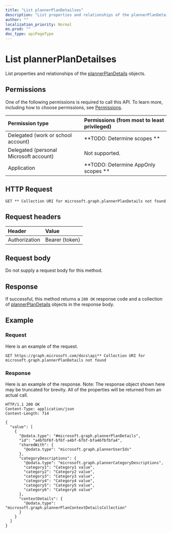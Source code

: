 ```yaml
---
title: "List plannerPlanDetailses"
description: "List properties and relationships of the plannerPlanDetails objects."
author: ""
localization_priority: Normal
ms.prod: ""
doc_type: apiPageType
---
```


# List plannerPlanDetailses

List properties and relationships of the [plannerPlanDetails](../resources/plannerplandetails.md) objects.

## Permissions
One of the following permissions is required to call this API. To learn more, including how to choose permissions, see [Permissions](/concepts/permissions-reference.md).

|Permission type|Permissions (from most to least privileged)|
|:---|:---|
|Delegated (work or school account)|**TODO: Determine scopes **|
|Delegated (personal Microsoft account)|Not supported.|
|Application|**TODO: Determine AppOnly scopes **|

## HTTP Request
<!-- {
  "blockType": "ignored"
}
-->
``` http
GET ** Collection URI for microsoft.graph.plannerPlanDetails not found
```

## Request headers
|Header|Value|
|:---|:---|
|Authorization|Bearer {token}|

## Request body
Do not supply a request body for this method.

## Response
If successful, this method returns a `200 OK` response code and a collection of [plannerPlanDetails](../resources/plannerplandetails.md) objects in the response body.

## Example

### Request
Here is an example of the request.
<!-- {
  "blockType": "request",
  "name": "get_plannerplandetails"
}
-->
``` http
GET https://graph.microsoft.com/docs\api** Collection URI for microsoft.graph.plannerPlanDetails not found
```

### Response
Here is an example of the response. Note: The response object shown here may be truncated for brevity. All of the properties will be returned from an actual call.
<!-- {
  "blockType": "response",
  "truncated": true,
  "@odata.type": "collection(microsoft.graph.plannerplandetails)"
}
-->
``` http
HTTP/1.1 200 OK
Content-Type: application/json
Content-Length: 714

{
  "value": [
    {
      "@odata.type": "#microsoft.graph.plannerPlanDetails",
      "id": "a4bfbf6f-bf6f-a4bf-6fbf-bfa46fbfbfa4",
      "sharedWith": {
        "@odata.type": "microsoft.graph.plannerUserIds"
      },
      "categoryDescriptions": {
        "@odata.type": "microsoft.graph.plannerCategoryDescriptions",
        "category1": "Category1 value",
        "category2": "Category2 value",
        "category3": "Category3 value",
        "category4": "Category4 value",
        "category5": "Category5 value",
        "category6": "Category6 value"
      },
      "contextDetails": {
        "@odata.type": "microsoft.graph.plannerPlanContextDetailsCollection"
      }
    }
  ]
}
```


